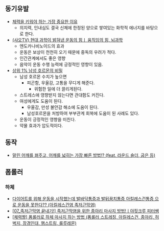 ## 동기유발
- [체력을 키워야 하는 가장 중요한 이유](https://youtu.be/DQq29ctYCwI)
    - 의지력, 인내심도 결국 신체에 한정된 양으로 쌓여있는 화학적 에너지를 바탕으로 한다.
- [(샤오TV) 현대 과학이 밝혀낸 운동의 힘ㅣ 움직임의 힘, 뇌과학](https://youtu.be/PSWx-c9_Ipw)
    - 엔도카나비노이드의 효과
    - 운동은 보상이 천천히 오기 때문에 중독의 우려가 적다.
    - 인간관계에서도 좋은 영향
    - 음악이 운동 수행 능력에 긍정적인 영향이 있음.
- [상위 1% 남성 호르몬의 비밀](https://www.youtube.com/watch?v=ndhQctl1yN8)
    - 남성 호르몬 수치가 높으면
        - 피곤함, 우울감, 고통을 무디게 해준다.
            - 위험한 일에 더 끌리게된다.
    - 스트레스애 영향받지 않는다면 관대함도 커진다.
    - 여성에게도 도움이 된다.
        - 우울감, 만성 불안감 해소에 도움이 된다.
        - 남성호르몬을 처방하여 부부관계 회복에 도움이 된 사례도 있다.
    - 운동이 긍정적인 영향을 미친다.
    - 약물 효과가 압도적이다.

## 동작
- [말린 어깨를 펴주고, 어깨를 넓히는 가장 빠른 방법!? (feat. 라운드 숄더, 굽은 등)](https://www.youtube.com/watch?v=7Rg8zAh_g68)

## 폼롤러
### 하체
- [다이어트를 위해 운동을 시작했는데 발바닥통증과 발뒤꿈치통증 아킬레스건통증 으로 운동을 못한다?? (아킬레스건염 족저근막염)](https://www.youtube.com/watch?v=j1KaqFigTU0)
- [[07_족저근막염 끝내기!] 족저근막염을 위한 종아리 마사지 방법!ㅣ야핏크루 피터쌤](https://www.youtube.com/watch?v=T9iHmZ4xulA)
- [[체력짱] 폼롤러로 하체 마사지 하는 방법 (폼롤러 스트레칭, 아킬레스건, 종아리, 허벅지, 장경인대, 햄스트링, 룰루레몬)](https://www.youtube.com/watch?v=ePMPoE_BmKs)
